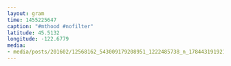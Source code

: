 ```yaml
---
layout: gram
time: 1455225647
caption: "#mthood #nofilter"
latitude: 45.5132
longitude: -122.6779
media:
- media/posts/201602/12568162_543009179208951_1222485738_n_17844319192118126.jpg
---
```

